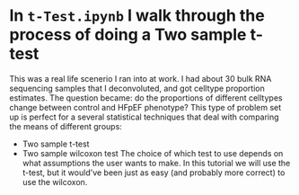 # In ```t-Test.ipynb``` I walk through the process of doing a **Two sample t-test**
This was a real life scenerio I ran into at work. I had about 30 bulk RNA sequencing samples that I deconvoluted, and got celltype proportion estimates. The question became: do the proportions of different celltypes change between control and HFpEF phenotype? This type of problem set up is perfect for a several statistical techniques that deal with comparing the means of different groups:
* Two sample t-test
* Two sample wilcoxon test
The choice of which test to use depends on what assumptions the user wants to make. In this tutorial we will use the t-test, but it would've been just as easy (and probably more correct) to use the wilcoxon.
